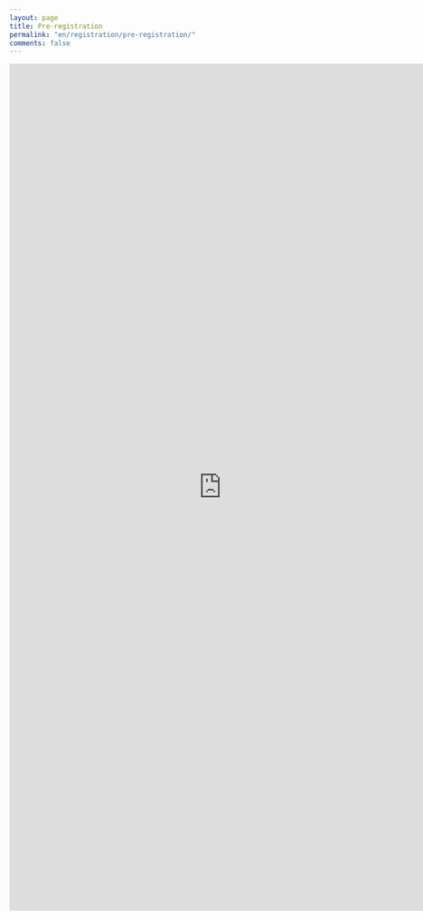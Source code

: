 ```yaml
---
layout: page
title: Pre-registration
permalink: "en/registration/pre-registration/"
comments: false
---
```


<iframe src="https://docs.google.com/forms/d/e/1FAIpQLSeRUVYkinepEzKBSu88CgyovXpTZgh_sZLirASrS86EX-7TBQ/viewform?embedded=true" width="750" height="1500" frameborder="0" marginheight="0" marginwidth="0">Loading…</iframe>